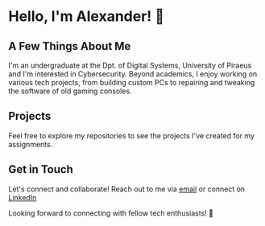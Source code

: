 # Hello, I'm Alexander! 👋

## A Few Things About Me

I'm an undergraduate at the Dpt. of Digital Systems, University of Piraeus and I'm interested in Cybersecurity. Beyond academics, I enjoy working on various tech projects, from building custom PCs to repairing and tweaking the software of old gaming consoles.

## Projects

Feel free to explore my repositories to see the projects I've created for my assignments.

## Get in Touch

Let's connect and collaborate! Reach out to me via [email](mailto:a_lexnikas@hotmail.gr) or connect on [LinkedIn](https://www.linkedin.com/in/AlexandrosNikas1/)


Looking forward to connecting with fellow tech enthusiasts! 🚀
